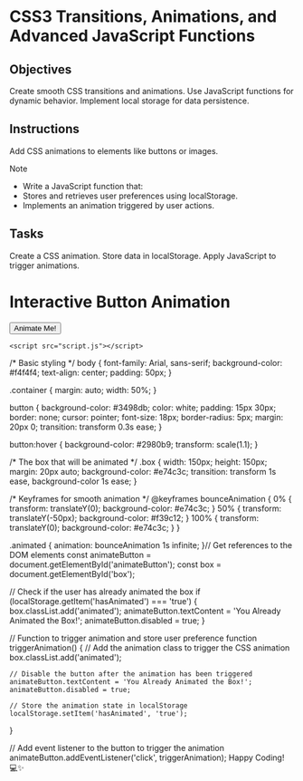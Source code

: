 # CSS3 Transitions, Animations, and Advanced JavaScript Functions

## Objectives

Create smooth CSS transitions and animations.
Use JavaScript functions for dynamic behavior.
Implement local storage for data persistence.

## Instructions
Add CSS animations to elements like buttons or images.

>[!NOTE]
> - Write a JavaScript function that:
> - Stores and retrieves user preferences using localStorage.
> - Implements an animation triggered by user actions.

## Tasks

Create a CSS animation.
Store data in localStorage.
Apply JavaScript to trigger animations.
<!DOCTYPE html>
<html lang="en">
<head>
    <meta charset="UTF-8">
    <meta name="viewport" content="width=device-width, initial-scale=1.0">
    <title>Interactive Animation with LocalStorage</title>
    <link rel="stylesheet" href="styles.css">
</head>
<body>
    <div class="container">
        <h1>Interactive Button Animation</h1>
        <button id="animateButton">Animate Me!</button>
        <div id="box" class="box"></div>
    </div>

    <script src="script.js"></script>
</body>
</html>
/* Basic styling */
body {
    font-family: Arial, sans-serif;
    background-color: #f4f4f4;
    text-align: center;
    padding: 50px;
}

.container {
    margin: auto;
    width: 50%;
}

button {
    background-color: #3498db;
    color: white;
    padding: 15px 30px;
    border: none;
    cursor: pointer;
    font-size: 18px;
    border-radius: 5px;
    margin: 20px 0;
    transition: transform 0.3s ease;
}

button:hover {
    background-color: #2980b9;
    transform: scale(1.1);
}

/* The box that will be animated */
.box {
    width: 150px;
    height: 150px;
    margin: 20px auto;
    background-color: #e74c3c;
    transition: transform 1s ease, background-color 1s ease;
}

/* Keyframes for smooth animation */
@keyframes bounceAnimation {
    0% {
        transform: translateY(0);
        background-color: #e74c3c;
    }
    50% {
        transform: translateY(-50px);
        background-color: #f39c12;
    }
    100% {
        transform: translateY(0);
        background-color: #e74c3c;
    }
}

.animated {
    animation: bounceAnimation 1s infinite;
}// Get references to the DOM elements
const animateButton = document.getElementById('animateButton');
const box = document.getElementById('box');

// Check if the user has already animated the box
if (localStorage.getItem('hasAnimated') === 'true') {
    box.classList.add('animated');
    animateButton.textContent = 'You Already Animated the Box!';
    animateButton.disabled = true;
}

// Function to trigger animation and store user preference
function triggerAnimation() {
    // Add the animation class to trigger the CSS animation
    box.classList.add('animated');

    // Disable the button after the animation has been triggered
    animateButton.textContent = 'You Already Animated the Box!';
    animateButton.disabled = true;

    // Store the animation state in localStorage
    localStorage.setItem('hasAnimated', 'true');
}

// Add event listener to the button to trigger the animation
animateButton.addEventListener('click', triggerAnimation);
Happy Coding! 💻✨
